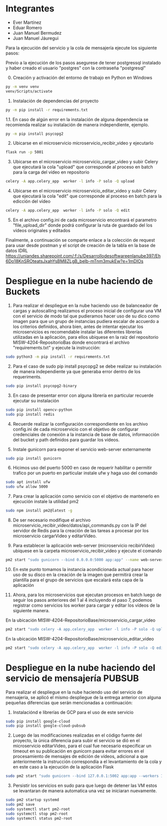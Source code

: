# **Integrantes**

* Ever Martínez
* Eduar Romero
* Juan Manuel Bermudez
* Juan Manuel Jáuregui

Para la ejecución del servicio y la cola de mensajería ejecute los siguiente pasos:

Previo a la ejecución de los pasos asegurese de tener postgressql instalado y haber creado el usuario "postgres" con la contraseña "postgresql"

0. Creación y activación  del entorno de trabajo en Python en Windows
```bash
py -m venv venv 
venv/Scripts/activate
```
1. Instalación de dependencias del proyecto
```bash
py -m pip install -r requirements.txt
```
1.1. En caso de algún error en la instalación de alguna dependencia se recomienda realizar su instalación de manera independiente, ejemplo.
```bash
py -m pip install psycopg2
```
2. Ubicarse en el microservicio microservicio_recibir_video y ejecutarlo
```bash
flask run -p 5001
```
3. Ubicarse en el microservicio microservicio_cargar_video y subir Celery que ejecutará la cola "upload" que corresponde al proceso en batch para la carga del vídeo en repositorio
```bash
celery -A app.celery_app  worker -l info -P solo -Q upload
```
4. Ubicarse en el microservicio microservicio_editar_video y subir Celery que ejecutará la cola "edit" que corresponde al proceso en batch para la edicción del vídeo
```bash
celery -A app.celery_app  worker -l info -P solo -Q edit
```
5. En el archivo config.ini de cada microservicio encontrará el parametro "file_upload_dir" donde podrá configurar la ruta de guardado del los vídeos originales y editados

Finalmente, a continuación se comparte enlace a la colección de request para usar desde postman y el script de creación de la tabla en la base de datos IDRL
https://uniandes.sharepoint.com/:f:/s/Desarrollodesoftwareenlanube397/Eh6Do18KnSROteatsJxahYsBM8ZLgB_belb-mTnm3mukEw?e=1mDlOs

# **Despliegue en la nube haciendo de Buckets**

1. Para realizar el despliegue en la nube haciendo uso de balanceador de cargas y autoscalling realizamos el proceso inicial de configurar una VM con el servicio de modo tal que pudieramos hacer uso de su dico como imagen para que un grupo de instancias pudiera escalar de accuerdo a los criterios definidos, ahora bien, antes de intentar ejecutar los microservicios es recomendable instalar las diferentes librerías utilizadas en la aplicación, para ellos ubiquese en la raíz del repositorio MISW-4204-RepositorioBas donde encontrará el archivo "requirements.txt" y ejecute la instrucción:
```bash
sudo python3 -m pip install -r requirements.txt
```

2. Para el caso de sudo pip install psycopg2 se debe realizar su instalación de manera independiente ya que generaba error dentro de los requeriments.
```bash
sudo pip install psycopg2-binary
```

3. En caso de presentar error con alguna librería en particular recuerde ejecutar su instalación
```bash
sudo pip install opencv-python
sudo pip install redis
```

4. Recuerde realizar la configuración correspondiente en los archivo config.ini de cada microservicio con el objetivo de configurar credenciales de conexión a la instancia de base de datos, informacción del bucket y path definidos para guardar los vídeos.

5. Instale gunicorn para exponer el servicio web-server externamente
```bash
sudo pip install gunicorn
```

6. Hicimos uso del puerto 5000 en caso de requerir habilitar o permitir trafico por un puerto en particular instale ufw y haga uso del comando
```bash
sudo apt install ufw
sudo ufw allow 5000
```

7. Para crear la aplicación como servicio con el objetivo de mantenerlo en ejecución instale la utilidad pm2
```bash
sudo npm install pm2@latest -g
```

8. De ser necesario modifique el archivo microservicio_recibir_video/datos/api_commands.py con la IP del servidor de Redis para la creación de las tareas a procesar por los microservicio cargarVideo y editarVideo.

9. Para establecer la aplicación web-server (microservicio recibirVideo) ubiquese en la carpeta microservicio_recibir_video y ejecute el comando
```bash
pm2 start "sudo gunicorn --bind 0.0.0.0:5000 app:app" --name web-server
```

10. En este punto tomamos la instancia acondicionada actual para hacer uso de su disco en la creación de la imagen que permitirá crear la plantilla para el grupo de servicios que escalará esta capa de la aplicación

11. Ahora, para los microservicios que ejecutan procesos en batch luego de seguir los pasos anteriores del 1 al 4 incluyendo el paso 7, podemos registrar como servicios los worker para cargar y editar los vídeos de la siguiente manera.

En la ubicación MISW-4204-RepositorioBase/microservicio_cargar_video
```bash
pm2 start "sudo celery -A app.celery_app  worker -l info -P solo -Q upload -n worker_upload" --name upload_video
```

En la ubicación MISW-4204-RepositorioBase/microservicio_editar_video
```bash
pm2 start "sudo celery -A app.celery_app  worker -l info -P solo -Q edit -n worker_edit" --name edit_video
```

# **Despliegue en la nube haciendo del servicio de mensajería PUBSUB**

Para realizar el despliegue en la nube haciendo uso del servicio de mensajeria, se aplicó el mismo despliegue de la entrega anterior con alguna pequeñas diferencias que serán mencionadas a continuación:
1. Instalaciónd e librerías de GCP para el uso de este servicio
```bash
sudo pip install google-cloud
sudo pip install google-cloud-pubsub
```   
2. Luego de las modificaciones realizadas en el código fuente del proyecto, la única diferencia para subir el servicio se dió en el microservicio editarVideo, para el cual fue necesario especificar un timeout en su publicación en gunicorn paara evitar errores en el procesamiento de mensajes de edición de vídeos, adicional a que anteriormente la instrucción correspondía a el levantamiento de la cola y en este caso a la ejecución de la aplicación Flask
```bash
sudo pm2 start "sudo gunicorn --bind 127.0.0.1:5002 app:app --workers 1 --timeout 180" --name edit-server
```  
3. Persistir los servicios en sudo para que luego de detener las VM estos se levantaran de manera automatica una vez se iniciaran nuevamente.
```bash
sudo pm2 startup systemd
sudo pm2 save
sudo systemctl start pm2-root
sudo systemctl stop pm2-root
sudo systemctl status pm2-root
```  
